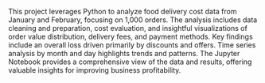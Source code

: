 This project leverages Python to analyze food delivery cost data from January and February, focusing on 1,000 orders. The analysis includes data cleaning and preparation, cost evaluation, and insightful visualizations of order value distribution, delivery fees, and payment methods. Key findings include an overall loss driven primarily by discounts and offers. Time series analysis by month and day highlights trends and patterns. The Jupyter Notebook provides a comprehensive view of the data and results, offering valuable insights for improving business profitability.
